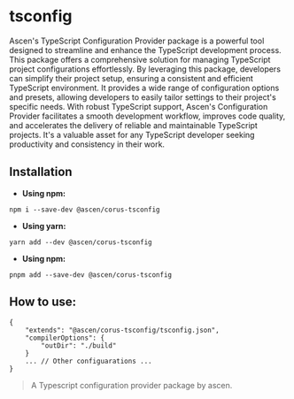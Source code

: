 # tsconfig

Ascen's TypeScript Configuration Provider package is a powerful tool designed to streamline and enhance the TypeScript development process. This package offers a comprehensive solution for managing TypeScript project configurations effortlessly. By leveraging this package, developers can simplify their project setup, ensuring a consistent and efficient TypeScript environment. It provides a wide range of configuration options and presets, allowing developers to easily tailor settings to their project's specific needs. With robust TypeScript support, Ascen's Configuration Provider facilitates a smooth development workflow, improves code quality, and accelerates the delivery of reliable and maintainable TypeScript projects. It's a valuable asset for any TypeScript developer seeking productivity and consistency in their work.

## Installation
- **Using npm:**
```
npm i --save-dev @ascen/corus-tsconfig
```

- **Using yarn:**
```
yarn add --dev @ascen/corus-tsconfig
```

- **Using npm:**
```
pnpm add --save-dev @ascen/corus-tsconfig
```

## How to use:
```
{
    "extends": "@ascen/corus-tsconfig/tsconfig.json",
    "compilerOptions": {
        "outDir": "./build"
    }
    ... // Other configuarations ...
}
```

> A Typescript configuration provider package by ascen.
